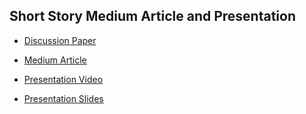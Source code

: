 ## Short Story Medium Article and Presentation
* [Discussion Paper](https://arxiv.org/pdf/1906.02694.pdf)

* [Medium Article](https://manmeet3.medium.com/deep-semi-supervised-anomaly-detection-ab1db59d7820)

* [Presentation Video](https://youtu.be/YacuvukoXXg)

* [Presentation Slides](https://docs.google.com/presentation/d/1PRoSjMcY3tl4GE9xRDCpjDm5SLD9H7cwk8dBALzvLcw/edit?usp=sharing)
